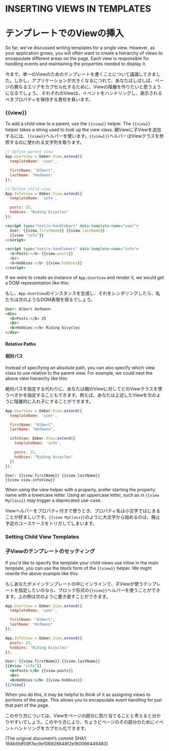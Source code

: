 # INSERTING VIEWS IN TEMPLATES
# テンプレートでのViewの挿入

So far, we've discussed writing templates for a single view. However, as your application grows, you will often want to create a hierarchy of views to encapsulate different areas on the page. Each view is responsible for handling events and maintaining the properties needed to display it.

今まで、単一のViewのためのテンプレートを書くことについて議論してきました。しかし、アプリケーションが大きくなるにつれて、あなたはしばしば、ページの異なるエリアをカプセル化するために、Viewの階層を作りたいと思うようになるでしょう。
それぞれのViewは、イベントをハンドリングし、表示されるべきプロパティを保持する責任を負います。

### {{view}}

To add a child view to a parent, use the `{{view}}` helper. The `{{view}}` helper takes a string used to look up the view class.
親Viewに子Viewを追加するには、`{{view}}`ヘルパーを使います。`{{view}}}`ヘルパーはViewクラスを参照するのに使われる文字列を取ります。

```javascript
// Define parent view
App.UserView = Ember.View.extend({
  templateName: 'user',

  firstName: "Albert",
  lastName: "Hofmann"
});

// Define child view
App.InfoView = Ember.View.extend({
  templateName: 'info',

  posts: 25,
  hobbies: "Riding bicycles"
});
```

```html
<script type="text/x-handlebars" data-template-name="user">
  User: {{view.firstName}} {{view.lastName}}
  {{view "info"}}
</script>
```

```html
<script type="text/x-handlebars" data-template-name="info">
  <b>Posts:</b> {{view.posts}}
  <br>
  <b>Hobbies:</b> {{view.hobbies}}
</script>
```

If we were to create an instance of `App.UserView` and render it, we would get
a DOM representation like this:

もし、`App.UserView`のインスタンスを生成し、それをレンダリングしたら、私たちは次のようなDOM表現を得るでしょう。

```html
User: Albert Hofmann
<div>
  <b>Posts:</b> 25
  <br>
  <b>Hobbies:</b> Riding bicycles
</div>
```

#### Relative Paths
#### 相対パス

Instead of specifying an absolute path, you can also specify which view class
to use relative to the parent view. For example, we could nest the above view
hierarchy like this:

絶対パスを指定する代わりに、あなたは親のViewに対してどのViewクラスを使うべきかを指定することもできます。例えば、あなたは上述したViewを次のように階層的に入れ子にすることができます。

```javascript
App.UserView = Ember.View.extend({
  templateName: 'user',

  firstName: "Albert",
  lastName: "Hofmann",

  infoView: Ember.View.extend({
    templateName: 'info',

    posts: 25,
    hobbies: "Riding bicycles"
  })
});
```

```handlebars
User: {{view.firstName}} {{view.lastName}}
{{view view.infoView}}
```

When using the view helper with a property, prefer starting the property name with a lowercase letter. Using an uppercase letter, such as in `{{view MyClass}}` may trigger a deprecated use-case.

Viewヘルパーをプロパティ付きで使うとき、プロパティ名は小文字ではじまることが好ましいです。`{{view MyClass}}`のように大文字から始めるのは、廃止予定のユースケースをトリガしてしまいます。

### Setting Child View Templates
### 子Viewのテンプレートのセッティング

If you'd like to specify the template your child views use inline in
the main template, you can use the block form of the `{{view}}` helper.
We might rewrite the above example like this:

もしあなたがメインテンプレートの中にインラインで、子Viewが使うテンプレートを指定したいのなら、ブロック形式の`{{view}}`ヘルパーを使うことができます。上の例は次のように書き直すことができます。

```javascript
App.UserView = Ember.View.extend({
  templateName: 'user',

  firstName: "Albert",
  lastName: "Hofmann"
});

App.InfoView = Ember.View.extend({
  posts: 25,
  hobbies: "Riding bicycles"
});
```

```handlebars
User: {{view.firstName}} {{view.lastName}}
{{#view "info"}}
  <b>Posts:</b> {{view.posts}}
  <br>
  <b>Hobbies:</b> {{view.hobbies}}
{{/view}}
```

When you do this, it may be helpful to think of it as assigning views to
portions of the page. This allows you to encapsulate event handling for just
that part of the page.

このやり方については、Viewをページの部分に割り当てることと考えると分かりやすいでしょう。このやり方により、ちょうどページのその部分のためにイベントハンドリングをカプセル化できます。


(The original document’s commit SHA1: 184b5fdf09f7ec9e106928648f2e160066449483)